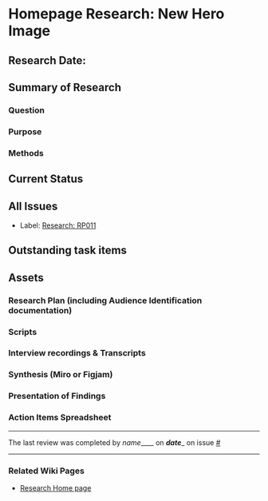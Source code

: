 # Homepage Research: New Hero Image

## Research Date: 

## Summary of Research 

### Question

### Purpose

### Methods

## Current Status

## All Issues
- Label: [Research: RP011](https://github.com/hackforla/website/labels/Research%3A%20RP011)

## Outstanding task items

## Assets

### Research Plan (including Audience Identification documentation)

### Scripts

### Interview recordings & Transcripts

### Synthesis (Miro or Figjam)

### Presentation of Findings	

### Action Items Spreadsheet

---
The last review was completed by _name_____ on ___date____ on issue [#](https://github.com/hackforla/website/issues/____)

---
### Related Wiki Pages
- [Research Home page](Research)
